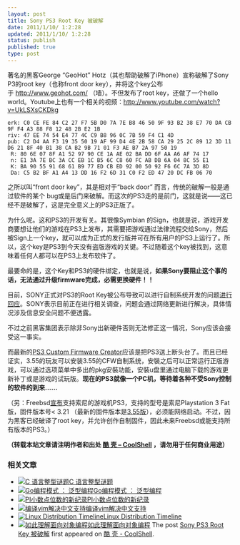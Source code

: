 ```yaml
---
layout: post
title: Sony PS3 Root Key 被破解
date: 2011/1/10/ 1:2:28
updated: 2011/1/10/ 1:2:28
status: publish
published: true
type: post
---
```


著名的黑客George “GeoHot” Hotz（其也帮助破解了iPhone）宣称破解了Sony P3的root key（也称front door key），并将这个key公布于 <http://www.geohot.com/> （墙）。不但发布了root key，还做了一个hello world。Youtube上也有一个相关的视频：<http://www.youtube.com/watch?v=UkLSXsCKDkg>



```
erk: C0 CE FE 84 C2 27 F7 5B D0 7A 7E B8 46 50 9F 93 B2 38 E7 70 DA CB 9F F4 A3 88 F8 12 48 2B E2 1B
riv: 47 EE 74 54 E4 77 4C C9 B8 96 0C 7B 59 F4 C1 4D
pub: C2 D4 AA F3 19 35 50 19 AF 99 D4 4E 2B 58 CA 29 25 2C 89 12 3D 11 D6 21 8F 40 B1 38 CA B2 9B 71 01 F3 AE B7 2A 97 50 19
 R: 80 6E 07 8F A1 52 97 90 CE 1A AE 02 BA DD 6F AA A6 AF 74 17
 n: E1 3A 7E BC 3A CC EB 1C B5 6C C8 60 FC AB DB 6A 04 8C 55 E1
 K: BA 90 55 91 68 61 B9 77 ED CB ED 92 00 50 92 F6 6C 7A 3D 8D
 Da: C5 B2 BF A1 A4 13 DD 16 F2 6D 31 C0 F2 ED 47 20 DC FB 06 70
```

之所以叫“front door key”，其是相对于“back door” 而言，传统的破解一般是通过软件的某个 bug或是后门来破解。而这次的PS3走的是前门，这就是说——这已经不是破解了，这是完全意义上的PS3正版了。


为什么呢。这和PS3的开发有关。其很像Symbian 的Sign，也就是说，游戏开发商要想让他们的游戏在PS3上发布，其需要把游戏通过法律流程交给Sony，然后被Sign上一个key，就可以成为正式的发行版并可在所有用户的PS3上运行了。所以，这个key是PS3到今天没有盗版游戏的关键。不过随着这个key被找到，这意味着任何人都可以在PS3上发布软件了。


最要命的是，这个Key和PS3的硬件绑定，也就是说，**如果Sony要阻止这个事的话，无法通过升级firmware完成，必需更换硬件！！**



目前，SONY正式对PS3的Root Key被公布导致可以进行自制系统开发的问题[进行回应](http://www.next-gen.biz/news/sony-responds-to-ps3-hacks)。SONY表示目前正在进行相关调查，问题会通过网络更新进行解决，具体情况涉及信息安全问题不便透露。


不过之前黑客集团表示除非Sony出新硬件否则无法修正这一情况，Sony应该会接受这一事实。


而最新的[PS3 Custom Firmware Creator](http://www.ps3-hacks.com/2011/01/04/ps3-custom-firmware-creator-released-permanently-add-install-pkgs-to-the-xmb/)应该是把PS3送上断头台了。而且已经证实，3.55的玩友可以安装3.55的CFW自制系统，安裝之后可以正常运行正版游戏，可以通过选项菜单中多出的pkg安裝功能，安裝u盘里通过电脑下载的游戏更新补丁或是游戏的试玩版。**现在的PS3就像一个PC机，等待着各种不受Sony控制的软件的到来……**


（另：Freebsd[宣布](http://lists.freebsd.org/pipermail/freebsd-current/2011-January/022104.html)支持索尼的游戏机PS3，支持的型号是索尼Playstation 3 Fat版，固件版本号< 3.21 （最新的固件版本是[3.55版](http://us.playstation.com/support/systemupdates/ps3/index.htm)），必须能网络启动。不过，因为黑客已经破译了root key，并允许创作自制固件，因此未来Freebsd或能支持所有版本的PS3。）



**（转载本站文章请注明作者和出处 [酷 壳 – CoolShell](https://coolshell.cn/) ，请勿用于任何商业用途）**



### 相关文章

* [![C 语言整型谜题](https://coolshell.cn/wp-content/plugins/wordpress-23-related-posts-plugin/static/thumbs/13.jpg)](https://coolshell.cn/articles/1857.html)[C 语言整型谜题](https://coolshell.cn/articles/1857.html)
* [![Go编程模式 ： 泛型编程](https://coolshell.cn/wp-content/uploads/2021/09/go-generics-150x150.png)](https://coolshell.cn/articles/21615.html)[Go编程模式 ： 泛型编程](https://coolshell.cn/articles/21615.html)
* [![PI小数点位数的新纪录](https://coolshell.cn/wp-content/plugins/wordpress-23-related-posts-plugin/static/thumbs/0.jpg)](https://coolshell.cn/articles/2043.html)[PI小数点位数的新纪录](https://coolshell.cn/articles/2043.html)
* [![编译vim解决中文支持](https://coolshell.cn/wp-content/plugins/wordpress-23-related-posts-plugin/static/thumbs/12.jpg)](https://coolshell.cn/articles/1432.html)[编译vim解决中文支持](https://coolshell.cn/articles/1432.html)
* [![Linux Distribution Timeline](https://coolshell.cn/wp-content/uploads/2009/03/gldt92-150x150.png)](https://coolshell.cn/articles/85.html)[Linux Distribution Timeline](https://coolshell.cn/articles/85.html)
* [![如此理解面向对象编程](https://coolshell.cn/wp-content/plugins/wordpress-23-related-posts-plugin/static/thumbs/8.jpg)](https://coolshell.cn/articles/8745.html)[如此理解面向对象编程](https://coolshell.cn/articles/8745.html)
The post [Sony PS3 Root Key 被破解](https://coolshell.cn/articles/3453.html) first appeared on [酷 壳 - CoolShell](https://coolshell.cn).